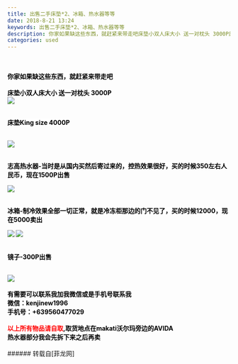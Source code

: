 ```yaml
---
title: 出售二手床垫*2、冰箱、热水器等等
date: 2018-8-21 13:24
keywords: 出售二手床垫*2、冰箱、热水器等等
description: 你家如果缺这些东西，就赶紧来带走吧床垫小双人床大小 送一对枕头 3000P床垫King size 4000P志高热水器-当时是从国内买然后寄过来的，控热效果很好，买的时候350左右人民币，现在1500P出售冰箱-制冷效果全部一切正常，就是冷冻柜那边的门不见了，买的时候12000，现在5000卖出镜子-300P出售有需要可以联系我加我微信或是手机号联系我微信：kenjinew1996手机号：+639560477029以上所有物品请自取,取货地点在makati沃尔玛旁边的AVIDA热水器部分我会先拆下来之后再卖
categories: used
---
```

<td class="t_f" id="postmessage_1670679">

<br/>
<br/>
<font style="background-color:white"><font color="Black"><strong>你家如果缺这些东西，就赶紧来带走吧</strong></font></font><br/>
<font style="background-color:white"></font><br/>
<font style="background-color:white"><font color="Black"><strong>床垫小双人床大小 送一对枕头 3000P</strong></font></font><br/>
<font style="background-color:white"><font color="Black"><strong>

<img aid="922061" data-cf-modified-757b19ac13c14d0c377db8ef-="" file="data/attachment/forum/201808/21/132038y82c07ce77ic877z.jpg.thumb.jpg" id="aimg_922061" inpost="1" onclick="" onmouseover="" src="http://www.flw.ph/data/attachment/forum/201808/21/132038y82c07ce77ic877z.jpg" style="cursor:pointer" zoomfile="data/attachment/forum/201808/21/132038y82c07ce77ic877z.jpg"/>


</strong></font></font><br/>
<font style="background-color:white"><font color="Black"><strong>床垫King size 4000P<br/>
</strong></font></font><br/>
<font style="background-color:white"><font color="Black"><strong>

<img aid="922078" data-cf-modified-757b19ac13c14d0c377db8ef-="" file="data/attachment/forum/201808/21/132229af91fe2qqhs1fwsz.jpg.thumb.jpg" id="aimg_922078" inpost="1" onclick="" onmouseover="" src="http://www.flw.ph/data/attachment/forum/201808/21/132229af91fe2qqhs1fwsz.jpg" style="cursor:pointer" zoomfile="data/attachment/forum/201808/21/132229af91fe2qqhs1fwsz.jpg"/>


</strong></font></font><br/>
<font style="background-color:white"><font color="Black"><strong>志高热水器-当时是从国内买然后寄过来的，控热效果很好，买的时候350左右人民币，现在1500P出售</strong></font></font><br/>
<font style="background-color:white"><font color="Black"><strong>

<img aid="922071" data-cf-modified-757b19ac13c14d0c377db8ef-="" file="data/attachment/forum/201808/21/132155ikmjdb20rvv8db82.jpg.thumb.jpg" id="aimg_922071" inpost="1" onclick="" onmouseover="" src="http://www.flw.ph/data/attachment/forum/201808/21/132155ikmjdb20rvv8db82.jpg" style="cursor:pointer" zoomfile="data/attachment/forum/201808/21/132155ikmjdb20rvv8db82.jpg"/>


</strong></font></font><br/>
<font style="background-color:white"><font color="Black"><strong>冰箱-制冷效果全部一切正常，就是冷冻柜那边的门不见了，买的时候12000，现在5000卖出</strong></font></font><br/>
<font style="background-color:white"><font color="Black"><strong>

<img aid="922076" data-cf-modified-757b19ac13c14d0c377db8ef-="" file="data/attachment/forum/201808/21/132211n7emksgizg7pney0.jpg.thumb.jpg" id="aimg_922076" inpost="1" onclick="" onmouseover="" src="http://www.flw.ph/data/attachment/forum/201808/21/132211n7emksgizg7pney0.jpg" style="cursor:pointer" zoomfile="data/attachment/forum/201808/21/132211n7emksgizg7pney0.jpg"/>



<img aid="922075" data-cf-modified-757b19ac13c14d0c377db8ef-="" file="data/attachment/forum/201808/21/132203bca0efn9pziy3r8p.jpg.thumb.jpg" id="aimg_922075" inpost="1" onclick="" onmouseover="" src="http://www.flw.ph/data/attachment/forum/201808/21/132203bca0efn9pziy3r8p.jpg" style="cursor:pointer" zoomfile="data/attachment/forum/201808/21/132203bca0efn9pziy3r8p.jpg"/>


</strong></font></font><br/>
<font style="background-color:white"><font color="Black"><strong>镜子-300P出售<br/>
</strong></font></font><br/>
<font style="background-color:white">

<img aid="922077" data-cf-modified-757b19ac13c14d0c377db8ef-="" file="data/attachment/forum/201808/21/132219ig41818fj17u7wjf.jpg.thumb.jpg" id="aimg_922077" inpost="1" onclick="" onmouseover="" src="http://www.flw.ph/data/attachment/forum/201808/21/132219ig41818fj17u7wjf.jpg" style="cursor:pointer" zoomfile="data/attachment/forum/201808/21/132219ig41818fj17u7wjf.jpg"/>


<br/>
</font><br/>
<strong><font color="Black"><font style="background-color:white">有需要可以联系我加我微信或是手机号联系我</font></font></strong><br/>
<strong><font color="Black"><font style="background-color:white">微信：kenjinew1996</font></font></strong><br/>
<strong><font color="Black"><font style="background-color:white">手机号：+639560477029</font></font></strong><br/>
<br/>
<font style="background-color:white"><font color="Black"><strong><font color="Red">以上所有物品请自取</font>,取货地点在makati沃尔玛旁边的AVIDA</strong></font></font><br/>
<font style="background-color:white"><font color="Black"><strong>热水器部分我会先拆下来之后再卖</strong></font></font><br/>
<br/>
</td>
###### 转载自[菲龙网]